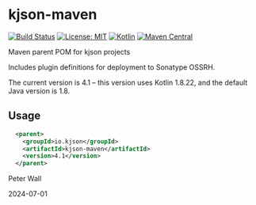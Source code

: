 # kjson-maven

[![Build Status](https://github.com/pwall567/kjson-maven/actions/workflows/deploy.yml/badge.svg)](https://github.com/pwall567/kjson-maven/actions/workflows/deploy.yml)
[![License: MIT](https://img.shields.io/badge/License-MIT-yellow.svg)](https://opensource.org/licenses/MIT)
[![Kotlin](https://img.shields.io/static/v1?label=Kotlin&message=v1.8.22&color=7f52ff&logo=kotlin&logoColor=7f52ff)](https://github.com/JetBrains/kotlin/releases/tag/v1.8.22)
[![Maven Central](https://img.shields.io/maven-central/v/io.kjson/kjson-maven?label=Maven%20Central)](https://search.maven.org/search?q=g:%22io.kjson%22%20AND%20a:%22kjson-maven%22)

Maven parent POM for kjson projects

Includes plugin definitions for deployment to Sonatype OSSRH.

The current version is 4.1 &ndash; this version uses Kotlin 1.8.22, and the default Java version is 1.8.

## Usage

```xml
  <parent>
    <groupId>io.kjson</groupId>
    <artifactId>kjson-maven</artifactId>
    <version>4.1</version>
  </parent>
```

Peter Wall

2024-07-01
